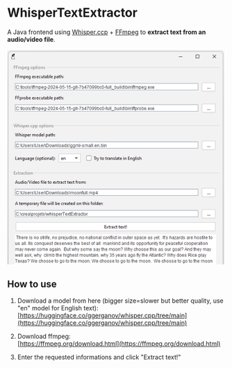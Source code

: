 # WhisperTextExtractor

A Java frontend using [Whisper.ccp](https://github.com/GiviMAD/whisper-jni) + [FFmpeg](https://github.com/bramp/ffmpeg-cli-wrapper) to **extract text from an audio/video file**.

![example](example.png)


## How to use

1) Download a model from here (bigger size=slower but better quality, use "en" model for English text):  
[https://huggingface.co/ggerganov/whisper.cpp/tree/main](https://huggingface.co/ggerganov/whisper.cpp/tree/main)


2) Download ffmpeg:  
[https://ffmpeg.org/download.html](https://ffmpeg.org/download.html)

3) Enter the requested informations and click "Extract text!"